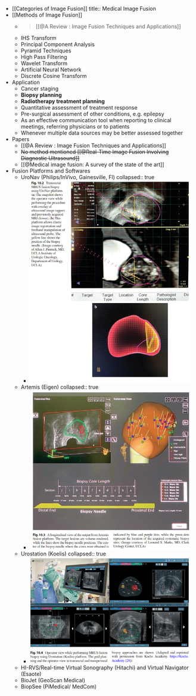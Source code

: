 - [[Categories of  Image Fusion]]
  title:: Medical Image Fusion
- [[Methods of Image Fusion]]
	- > [[@A Review : Image Fusion Techniques and Applications]]
	- IHS Transform
	- Principal Component Analysis
	- Pyramid Techniques
	- High Pass Filtering
	- Wavelet Transform
	- Artificial Neural Network
	- Discrete Cosine Transform
- Application
	- Cancer staging
	- **Biopsy planning**
	- **Radiotherapy treatment planning**
	- Quantitative assessment of treatment response
	- Pre-surgical assessment of other conditions, e.g. epilepsy
	- As an effective communication tool when reporting to clinical meetings, referring physicians or to patients
	- Whenever multiple data sources may be better assessed together
- Papers
	- [[@A Review : Image Fusion Techniques and Applications]]
	- ~~No method mentioned [[@Real-Time Image Fusion Involving Diagnostic Ultrasound]]~~
	- [[@Medical image fusion: A survey of the state of the art]]
- Fusion Platforms and Softwares
	- UroNav (Philips/InVivo, Gainesville, Fl)
	  collapsed:: true
		- ![image.png](../assets/image_1679549386335_0.png)
	- Artemis (Eigen)
	  collapsed:: true
		- ![image.png](../assets/image_1679549401563_0.png)
	- Urostation (Koelis)
	  collapsed:: true
		- ![image.png](../assets/image_1679549446854_0.png)
	- HI-RVS/Real-time Virtual Sonography (Hitachi) and Virtual Navigator (Esaote)
	- BioJet (GeoScan Medical)
	- BiopSee (PiMedical/ MedCom)